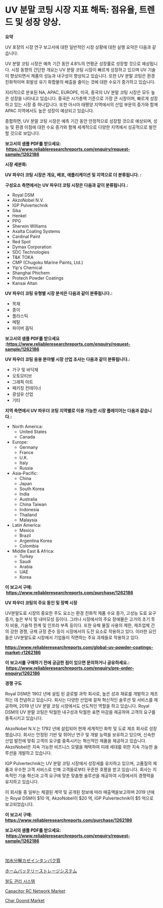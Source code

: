 <p><h1>UV 분말 코팅 시장 지표 해독: 점유율, 트렌드 및 성장 양상.</h1></p><p><strong>요약</strong></p>
<p><p>UV 포장의 시장 연구 보고서에 대한 일반적인 시장 상황에 대한 실행 요악은 다음과 같습니다:</p><p>UV 분말 코팅 시장은 예측 기간 동안 4.8%의 연평균 성장률로 성장할 것으로 예상됩니다. 시장 동향의 간단한 개요는 UV 분말 코팅 시장이 빠르게 성장하고 있으며 UV 기술이 향상되면서 제품의 성능과 내구성이 향상되고 있습니다. 또한 UV 분말 코팅은 환경 친화적이며 휘발성 유기 화합물의 배출을 줄이는 것에 대한 수요가 증가하고 있습니다.</p><p>지리적으로 분포된 NA, APAC, EUROPE, 미국, 중국의 UV 분말 코팅 시장은 모두 높은 성장을 나타내고 있습니다. 중국은 시가총액 기준으로 가장 큰 시장이며, 빠르게 성장하고 있는 시장 중 하나입니다. 또한 아시아 태평양 지역에서의 산업 부문의 증가와 함께 APAC 지역에서도 높은 성장이 예상되고 있습니다.</p><p>종합하면, UV 분말 코팅 시장은 예측 기간 동안 안정적으로 성장할 것으로 예상되며, 성능 및 환경 이점에 대한 수요 증가와 함께 세계적으로 다양한 지역에서 성공적으로 발전할 것으로 보입니다.</p></p>
<p><strong>보고서의 샘플 PDF를 받으세요: &nbsp;<a href="https://www.reliableresearchreports.com/enquiry/request-sample/1262186">https://www.reliableresearchreports.com/enquiry/request-sample/1262186</a></strong></p>
<p><strong>시장 세분화:</strong></p>
<p><strong> UV 파우더 코팅 시장은 개요, 배포, 애플리케이션 및 지역으로 더 분류됩니다. :</strong></p>
<p><strong>구성요소 측면에서는 UV 파우더 코팅 시장은 다음과 같이 분류됩니다.:</strong></p>
<p><ul><li>Royal DSM</li><li>AkzoNobel N.V.</li><li>IGP Pulvertechnik</li><li>Sika</li><li>Henkel</li><li>PPG</li><li>Sherwin Williams</li><li>Axalta Coating Systems</li><li>Cardinal Paint</li><li>Red Spot</li><li>Dymax Corporation</li><li>SDC Technologies</li><li>T&K TOKA</li><li>CMP (Chugoku Marine Paints, Ltd.)</li><li>Yip's Chemical</li><li>Shanghai Phichem</li><li>Protech Powder Coatings</li><li>Kansai Altan</li></ul></p>
<p><strong> UV 파우더 코팅 유형별 시장 분석은 다음과 같이 분류됩니다.:</strong></p>
<p><ul><li>목재</li><li>종이</li><li>플라스틱</li><li>메탈</li><li>파이버 옵틱</li></ul></p>
<p><strong>보고서의 샘플 PDF를 받으세요 :<a href="https://www.reliableresearchreports.com/enquiry/request-sample/1262186">https://www.reliableresearchreports.com/enquiry/request-sample/1262186</a></strong></p>
<p><strong> UV 파우더 코팅 응용 분야별 시장 산업 조사는 다음과 같이 분류됩니다.:</strong></p>
<p><ul><li>가구 및 바닥재</li><li>오토모티브</li><li>그래픽 아트</li><li>패키징 컨테이너</li><li>광섬유 산업</li><li>기타</li></ul></p>
<p><strong>지역 측면에서 UV 파우더 코팅 지역별로 이용 가능한 시장 플레이어는 다음과 같습니다.:</strong></p>
<p><ul>
    <li>
        North America:
        <ul>
            <li>United States</li>
            <li>Canada</li>
        </ul>
    </li>
    <li>
        Europe:
        <ul>
            <li>Germany</li>
            <li>France</li>
            <li>U.K.</li>
            <li>Italy</li>
            <li>Russia</li>
        </ul>
    </li>
    <li>
        Asia-Pacific:
        <ul>
            <li>China</li>
            <li>Japan</li>
            <li>South Korea</li>
            <li>India</li>
            <li>Australia</li>
            <li>China Taiwan</li>
            <li>Indonesia</li>
            <li>Thailand</li>
            <li>Malaysia</li>
        </ul>
    </li>
    <li>
        Latin America:
        <ul>
            <li>Mexico</li>
            <li>Brazil</li>
            <li>Argentina Korea</li>
            <li>Colombia</li>
        </ul>
    </li>
    <li>
        Middle East & Africa:
        <ul>
            <li>Turkey</li>
            <li>Saudi</li>
            <li>Arabia</li>
            <li>UAE</li>
            <li>Korea</li>
        </ul>
    </li>
    </ul></p>
<p><strong>이 보고서 구매: &nbsp;<a href="https://www.reliableresearchreports.com/purchase/1262186">https://www.reliableresearchreports.com/purchase/1262186</a></strong></p>
<p><strong>UV 파우더 코팅의 주요 동인 및 장벽 시장</strong></p>
<p><p>UV분말도료 시장의 중요한 주도 요소는 환경 친화적 제품 수요 증가, 고성능 도료 요구 증가, 높은 부식 및 내마모성 등이다. 그러나 시장에서의 주요 장애물은 고가의 초기 투자 비용, 기술적 한계 및 인프라 부족 등이다. 또한 유해 물질 사용의 제한, 제조업체 간의 강한 경쟁, 규제 규정 준수 등이 시장에서의 도전 요소로 작용하고 있다. 이러한 요인들은 UV분말도료 시장에서 기업들이 직면하는 주요 과제들로 작용하고 있다.</p></p>
<p><strong><a href="https://www.reliableresearchreports.com/global-uv-powder-coatings-market-r1262186">https://www.reliableresearchreports.com/global-uv-powder-coatings-market-r1262186</a></strong></p>
<p><strong>이 보고서를 구매하기 전에 궁금한 점이 있으면 문의하거나 공유하세요.: &nbsp;<a href="https://www.reliableresearchreports.com/enquiry/pre-order-enquiry/1262186">https://www.reliableresearchreports.com/enquiry/pre-order-enquiry/1262186</a></strong></p>
<p><strong>경쟁 구도</strong></p>
<p><p>Royal DSM은 1902 년에 설립 된 글로벌 과학 회사로, 높은 성과 재료를 개발하고 제조하는 데 전념하고 있습니다. 회사는 다양한 산업에 걸쳐 혁신적인 솔루션 및 서비스를 제공하며, 2019 년 UV 분말 코팅 시장에서도 선도적인 역할을 하고 있습니다. Royal DSM의 UV 분말 코팅은 탁월한 내구성과 탁월한 표면 마감을 제공하여 고객의 요구를 충족시키고 있습니다.</p><p>AkzoNobel N.V.는 1792 년에 설립되어 현재 세계적인 화학 및 도료 제조 회사로 성장했습니다. 회사는 안정된 기반 및 뛰어난 연구 및 개발 능력을 보유하고 있으며, 신속한 산업 발전에 맞춰 고객의 요구를 충족시키는 혁신적인 제품을 제공하고 있습니다. AkzoNobel은 지속 가능한 비즈니스 모델을 채택하여 미래 세대를 위한 지속 가능한 솔루션을 개발하고 있습니다.</p><p>IGP Pulvertechnik는 UV 분말 코팅 시장에서 성장세를 유지하고 있으며, 고품질의 제품과 우수한 고객 서비스로 인해 고객들로부터 꾸준한 호평을 받고 있습니다. 회사는 지속적인 기술 혁신과 고객 요구에 맞춘 맞춤형 솔루션을 제공하여 시장에서의 경쟁력을 유지하고 있습니다.</p><p>이 회사들 중 일부는 체결된 계약 및 공개된 정보에 따라 매출액을보고하며 2019 년에는 Royal DSM이 $10 억, AkzoNobel이 $20 억, IGP Pulvertechnik이 $5 억으로 보고되었습니다.</p></p>
<p><strong>이 보고서 구매: &nbsp; <a href="https://www.reliableresearchreports.com/purchase/1262186">https://www.reliableresearchreports.com/purchase/1262186</a></strong></p>
<p><strong>보고서의 샘플 PDF를 받으세요: &nbsp;<a href="https://www.reliableresearchreports.com/enquiry/request-sample/1262186">https://www.reliableresearchreports.com/enquiry/request-sample/1262186</a></strong><strong></strong></p>
<p>&nbsp;</p>
<p><p><a href="https://medium.com/@saigekulas/%E5%8A%A0%E6%B0%B4%E5%88%86%E8%A7%A3%E3%82%B1%E3%83%BC%E3%82%BC%E3%82%A4%E3%83%B3%E3%82%BF%E3%83%B3%E3%83%91%E3%82%AF%E8%B3%AA%E5%B8%82%E5%A0%B4%E3%81%AE%E6%B4%9E%E5%AF%9F-%E5%B8%82%E5%A0%B4%E5%82%BE%E5%90%91-%E6%88%90%E9%95%B7-2024%E5%B9%B4%E3%81%8B%E3%82%892031%E5%B9%B4%E3%81%BE%E3%81%A7%E3%81%AE%E4%BA%88%E6%B8%AC-9d2234457bc1">加水分解カゼインタンパク質</a></p><p><a href="https://medium.com/@eunawiegad2023/%E5%AE%B6%E5%BA%AD%E7%94%A8%E3%83%90%E3%83%83%E3%83%86%E3%83%AA%E3%83%BC%E8%B2%AF%E8%94%B5%E3%82%B7%E3%82%B9%E3%83%86%E3%83%A0%E3%81%AE%E5%B8%82%E5%A0%B4%E8%AA%BF%E6%9F%BB%E3%83%AC%E3%83%9D%E3%83%BC%E3%83%88-%E3%81%9D%E3%81%AE%E6%AD%B4%E5%8F%B2%E3%81%A82031%E5%B9%B4%E3%81%BE%E3%81%A7%E3%81%AE%E4%BA%88%E6%B8%AC-c53d75a7524a">ホームバッテリーストレージシステム</a></p><p><a href="https://medium.com/@waynewood21/%EC%B2%A0%EB%8F%84-%EA%B4%80%EB%A6%AC-%EC%8B%9C%EC%8A%A4%ED%85%9C-%EC%8B%9C%EC%9E%A5-%EA%B2%BD%EC%9F%81-%EB%B6%84%EC%84%9D-%EC%8B%9C%EC%9E%A5-%EB%8F%99%ED%96%A5-%EB%B0%8F-2031%EB%85%84%EA%B9%8C%EC%A7%80%EC%9D%98-%EC%98%88%EC%B8%A1-8fa17be33c04">철도 관리 시스템</a></p><p><a href="https://github.com/johnbach50/Market-Research-Report-List-2/blob/main/capacitor-rc-network-market.md">Capacitor RC Network Market</a></p><p><a href="https://issuu.com/reportprime-2/docs/char-goond-market-size-2030.pptx">Char Goond Market</a></p></p>